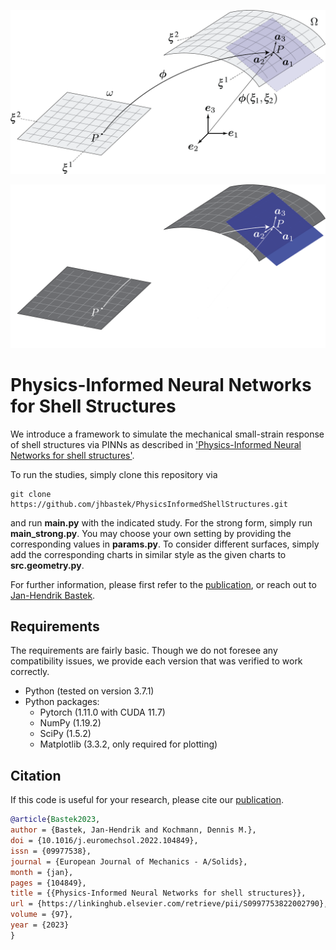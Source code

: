 <p align="center"><img src="shell_midsurface.png#gh-light-mode-only" width="600"\></p>
<p align="center"><img src="shell_midsurface_dark.png#gh-dark-mode-only" width="600"\></p>

# Physics-Informed Neural Networks for Shell Structures

We introduce a framework to simulate the mechanical small-strain response of shell structures via PINNs as described in ['Physics-Informed Neural Networks for shell structures'](https://doi.org/10.1016/j.euromechsol.2022.104849).

To run the studies, simply clone this repository via
```
git clone https://github.com/jhbastek/PhysicsInformedShellStructures.git
```
and run **main.py** with the indicated study. For the strong form, simply run **main_strong.py**. You may choose your own setting by providing the corresponding values in **params.py**. To consider different surfaces, simply add the corresponding charts in similar style as the given charts to **src.geometry.py**. 

For further information, please first refer to the [publication](https://doi.org/10.1016/j.euromechsol.2022.104849), or reach out to [Jan-Hendrik Bastek](mailto:jbastek@ethz.ch).

## Requirements

The requirements are fairly basic. Though we do not foresee any compatibility issues, we provide each version that was verified to work correctly.

- Python (tested on version 3.7.1)
- Python packages:
  - Pytorch (1.11.0 with CUDA 11.7)
  - NumPy (1.19.2)
  - SciPy (1.5.2)
  - Matplotlib (3.3.2, only required for plotting)

## Citation

If this code is useful for your research, please cite our [publication](https://doi.org/10.1016/j.euromechsol.2022.104849).
```bibtex
@article{Bastek2023,
author = {Bastek, Jan-Hendrik and Kochmann, Dennis M.},
doi = {10.1016/j.euromechsol.2022.104849},
issn = {09977538},
journal = {European Journal of Mechanics - A/Solids},
month = {jan},
pages = {104849},
title = {{Physics-Informed Neural Networks for shell structures}},
url = {https://linkinghub.elsevier.com/retrieve/pii/S0997753822002790},
volume = {97},
year = {2023}
}
```
